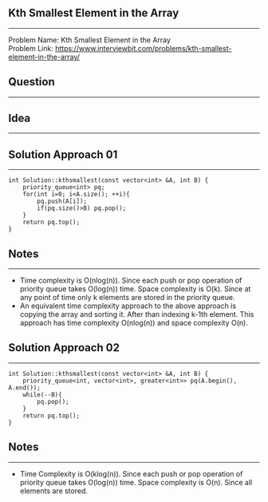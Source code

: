 ## Kth Smallest Element in the Array
------------------------------------
Problem Name: Kth Smallest Element in the Array <br>
Problem Link: https://www.interviewbit.com/problems/kth-smallest-element-in-the-array/

## Question
-----------

## Idea
-------

## Solution Approach 01
-----------------------
```
int Solution::kthsmallest(const vector<int> &A, int B) {
    priority_queue<int> pq;
    for(int i=0; i<A.size(); ++i){
        pq.push(A[i]);
        if(pq.size()>B) pq.pop();
    }
    return pq.top();
}
```

## Notes
--------
- Time complexity is O(nlog(n)). Since each push or pop operation of priority queue takes O(log(n)) time. Space complexity is O(k). Since at any point of time only k elements are stored in the priority queue.
- An equivalent time complexity approach to the above approach is copying the array and sorting it. After than indexing k-1th element. This approach has time complexity O(nlog(n)) and space complexity O(n).

## Solution Approach 02
-----------------------
```
int Solution::kthsmallest(const vector<int> &A, int B) {
    priority_queue<int, vector<int>, greater<int>> pq(A.begin(), A.end());
    while(--B){
        pq.pop();
    }
    return pq.top();
}
```

## Notes
--------
- Time Complexity is O(klog(n)). Since each push or pop operation of priority queue takes O(log(n)) time. Space complexity is O(n). Since all elements are stored.